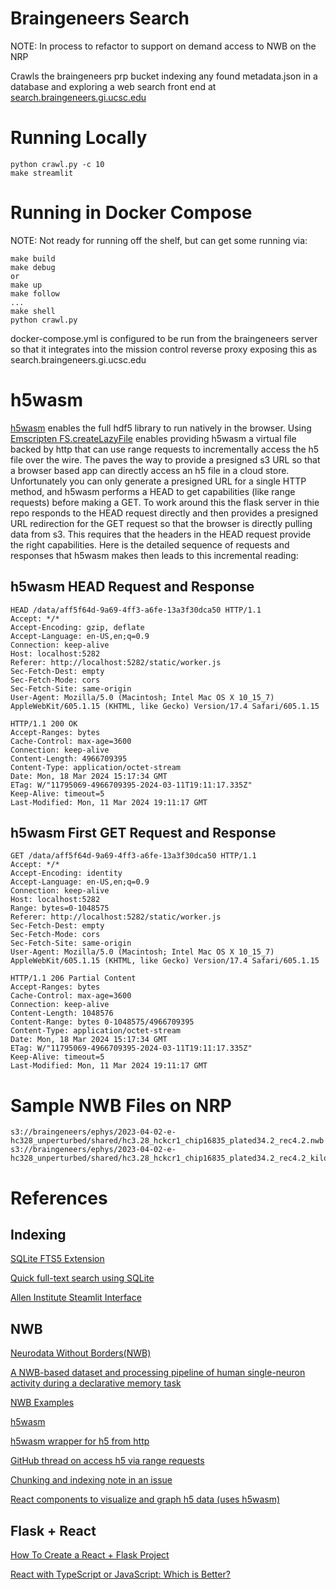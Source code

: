 # Braingeneers Search
NOTE: In process to refactor to support on demand access to NWB on the NRP

Crawls the braingeneers prp bucket indexing any found metadata.json in a database and exploring a web search front end at [search.braingeneers.gi.ucsc.edu](search.braingeneers.gi.ucsc.edu)

# Running Locally
```
python crawl.py -c 10
make streamlit
```
# Running in Docker Compose
NOTE: Not ready for running off the shelf, but can get some running via:
```
make build
make debug
or
make up
make follow
...
make shell
python crawl.py
```

docker-compose.yml is configured to be run from the braingeneers server so that it integrates into the mission control reverse proxy exposing this as search.braingeneers.gi.ucsc.edu

# h5wasm
[h5wasm](https://github.com/usnistgov/h5wasm) enables the full hdf5 library to run natively in the browser. Using [Emscripten FS.createLazyFile](https://emscripten.org/docs/api_reference/Filesystem-API.html) enables providing h5wasm a virtual file backed by http that can use range requests to incrementally access the h5 file over the wire. The paves the way to provide a presigned s3 URL so that a browser based app can directly access an h5 file in a cloud store. Unfortunately you can only generate a presigned URL for a single HTTP method, and h5wasm performs a HEAD to get capabilities (like range requests) before making a GET. To work around this the flask server in thie repo responds to the HEAD request directly and then provides a presigned URL redirection for the GET request so that the browser is directly pulling data from s3. This requires that the headers in the HEAD request provide the right capabilities. Here is the detailed sequence of requests and responses that h5wasm makes then leads to this incremental reading:

## h5wasm HEAD Request and Response
```
HEAD /data/aff5f64d-9a69-4ff3-a6fe-13a3f30dca50 HTTP/1.1
Accept: */*
Accept-Encoding: gzip, deflate
Accept-Language: en-US,en;q=0.9
Connection: keep-alive
Host: localhost:5282
Referer: http://localhost:5282/static/worker.js
Sec-Fetch-Dest: empty
Sec-Fetch-Mode: cors
Sec-Fetch-Site: same-origin
User-Agent: Mozilla/5.0 (Macintosh; Intel Mac OS X 10_15_7) AppleWebKit/605.1.15 (KHTML, like Gecko) Version/17.4 Safari/605.1.15

HTTP/1.1 200 OK
Accept-Ranges: bytes
Cache-Control: max-age=3600
Connection: keep-alive
Content-Length: 4966709395
Content-Type: application/octet-stream
Date: Mon, 18 Mar 2024 15:17:34 GMT
ETag: W/"11795069-4966709395-2024-03-11T19:11:17.335Z"
Keep-Alive: timeout=5
Last-Modified: Mon, 11 Mar 2024 19:11:17 GMT
```

## h5wasm First GET Request and Response
```
GET /data/aff5f64d-9a69-4ff3-a6fe-13a3f30dca50 HTTP/1.1
Accept: */*
Accept-Encoding: identity
Accept-Language: en-US,en;q=0.9
Connection: keep-alive
Host: localhost:5282
Range: bytes=0-1048575
Referer: http://localhost:5282/static/worker.js
Sec-Fetch-Dest: empty
Sec-Fetch-Mode: cors
Sec-Fetch-Site: same-origin
User-Agent: Mozilla/5.0 (Macintosh; Intel Mac OS X 10_15_7) AppleWebKit/605.1.15 (KHTML, like Gecko) Version/17.4 Safari/605.1.15

HTTP/1.1 206 Partial Content
Accept-Ranges: bytes
Cache-Control: max-age=3600
Connection: keep-alive
Content-Length: 1048576
Content-Range: bytes 0-1048575/4966709395
Content-Type: application/octet-stream
Date: Mon, 18 Mar 2024 15:17:34 GMT
ETag: W/"11795069-4966709395-2024-03-11T19:11:17.335Z"
Keep-Alive: timeout=5
Last-Modified: Mon, 11 Mar 2024 19:11:17 GMT
```

# Sample NWB Files on NRP
```
s3://braingeneers/ephys/2023-04-02-e-hc328_unperturbed/shared/hc3.28_hckcr1_chip16835_plated34.2_rec4.2.nwb
s3://braingeneers/ephys/2023-04-02-e-hc328_unperturbed/shared/hc3.28_hckcr1_chip16835_plated34.2_rec4.2_kilosort2_curated_s1.nwb
```

# References

## Indexing
[SQLite FTS5 Extension](https://www.sqlite.org/fts5.html)

[Quick full-text search using SQLite](https://abdus.dev/posts/quick-full-text-search-using-sqlite/)

[Allen Institute Steamlit Interface](https://github.com/nlsschim/allen_institute_connection)
## NWB
[Neurodata Without Borders(NWB)](https://www.nwb.org)

[A NWB-based dataset and processing pipeline of human single-neuron activity during a declarative memory task](https://www.nature.com/articles/s41597-020-0415-9)

[NWB Examples](https://github.com/HSUPipeline/NWBExamples)

[h5wasm](https://github.com/usnistgov/h5wasm)

[h5wasm wrapper for h5 from http](https://github.com/garrettmflynn/hdf5-io)

[GitHub thread on access h5 via range requests](https://github.com/usnistgov/h5wasm/issues/12)

[Chunking and indexing note in an issue](https://github.com/usnistgov/h5wasm/issues/47#issuecomment-1482683578)

[React components to visualize and graph h5 data (uses h5wasm)](https://github.com/silx-kit/h5web?tab=readme-ov-file)

## Flask + React
[How To Create a React + Flask Project](https://blog.miguelgrinberg.com/post/how-to-create-a-react--flask-project)

[React with TypeScript or JavaScript: Which is Better?](https://www.emizentech.com/blog/react-with-typescript-or-javascript.html)